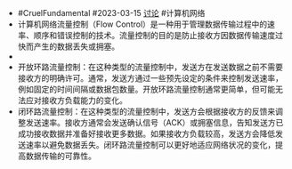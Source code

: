 - #CruelFundamental #2023-03-15 [讨论](https://github.com/CYZH1307/CruelFundamental/tree/main/homework/202303/15) #计算机网络
- 计算机网络流量控制（Flow Control）是一种用于管理数据传输过程中的速率、顺序和错误控制的技术。流量控制的目的是防止接收方因数据传输速度过快而产生的数据丢失或拥塞。
-
- 开放环路流量控制：在这种类型的流量控制中，发送方在发送数据之前不需要接收方的明确许可。通常，发送方通过一些预先设定的条件来控制发送速率，例如固定的时间间隔或数据包数量。开放环路流量控制通常更简单，但可能无法应对接收方负载能力的变化。
- 闭环路流量控制：在这种类型的流量控制中，发送方会根据接收方的反馈来调整发送速率。接收方通常会发送确认信号（ACK）或拥塞信息，告知发送方已成功接收数据并准备好接收更多数据。如果接收方负载较高，发送方会降低发送速率以避免数据丢失。闭环路流量控制可以更好地适应网络状况的变化，提高数据传输的可靠性。